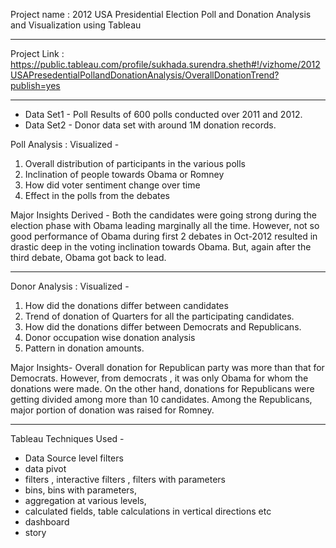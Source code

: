 Project name : 2012 USA Presidential Election Poll and Donation Analysis and Visualization using Tableau
***************************************************************************************************************
Project Link : 
https://public.tableau.com/profile/sukhada.surendra.sheth#!/vizhome/2012USAPresedentialPollandDonationAnalysis/OverallDonationTrend?publish=yes
***************************************************************************************************************
- Data Set1 - Poll Results of 600 polls conducted over 2011 and 2012.
- Data Set2 - Donor data set with around 1M donation records.

Poll Analysis : 
Visualized -
1.  Overall distribution of participants in the various polls
2.  Inclination of people towards Obama or Romney
3.  How did voter sentiment change over time
4.  Effect in the polls from the debates

Major Insights Derived -
Both the candidates were going strong during the election phase with Obama leading marginally all the time.
However, not so good performance of Obama during first 2 debates in Oct-2012 resulted in drastic deep in the voting inclination towards Obama.
But, again after the third debate, Obama got back to lead.

***************************************************************************************************************

Donor Analysis :
Visualized -
1.  How did the donations differ between candidates
2.  Trend of donation of Quarters for all the participating candidates.
3.  How did the donations differ between Democrats and Republicans.
4.  Donor occupation wise donation analysis
5.  Pattern in donation amounts.

Major Insights-
Overall donation for Republican party was more than that for Democrats.
However, from democrats , it was only Obama for whom the donations were made. 
On the other hand, donations for Republicans were getting divided among more than 10 candidates.
Among the Republicans, major portion of donation was raised for Romney.

***************************************************************************************************************

Tableau Techniques Used - 
- Data Source level filters
- data pivot
- filters , interactive filters , filters with parameters
- bins, bins with parameters, 
- aggregation at various levels, 
- calculated fields, table calculations in vertical directions etc
- dashboard
- story
